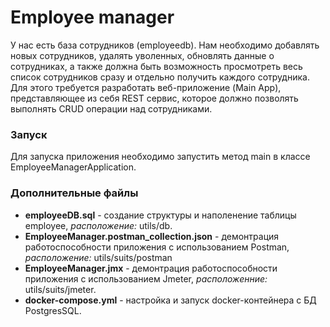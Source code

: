 # Employee manager
У нас есть база сотрудников (employeedb). 
Нам необходимо добавлять новых сотрудников, удалять уволенных, обновлять данные о сотрудниках, а также должна быть возможность просмотреть весь список сотрудников сразу и отдельно получить каждого сотрудника. 
Для этого требуется разработать веб-приложение (Main App), представляющее из себя REST сервис, которое должно позволять выполнять CRUD операции над сотрудниками.

### Запуск
Для запуска приложения необходимо запустить метод main в классе EmployeeManagerApplication.

### Дополнительные файлы
* **employeeDB.sql** - создание структуры и наполенение таблицы employee, _расположение:_ utils/db.
* **EmployeeManager.postman_collection.json** - демонтрация работоспособности приложения с использованием Postman, _расположение:_ utils/suits/postman
* **EmployeeManager.jmx**  - демонтрация работоспособности приложения с использованием Jmeter, _расположенние:_ utils/suits/jmeter.
* **docker-compose.yml** - настройка и запуск docker-контейнера c БД PostgresSQL.
